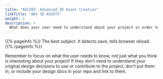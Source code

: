 ```yaml
---
title: "AAC202: Advanced 3D Asset Creation"
linkTitle: "ADV 3D ASSETS"
weight: 2
description: >
  What does your user need to understand about your project in order to use it - or potentially contribute to it? 
---
```


{{% pageinfo %}}
The best subject. It detects save, tells browser reload.
{{% /pageinfo %}}

Remember to focus on what the user needs to know, not just what you think is interesting about your project! If they don’t need to understand your original design decisions to use or contribute to the project, don’t put them in, or include your design docs in your repo and link to them. 

